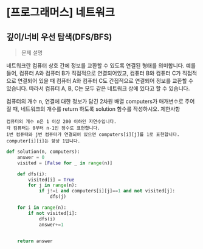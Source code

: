 [프로그래머스] 네트워크
============================
깊이/너비 우선 탐색(DFS/BFS)
---------------------------
>문제 설명

네트워크란 컴퓨터 상호 간에 정보를 교환할 수 있도록 연결된 형태를 의미합니다. 예를 들어, 컴퓨터 A와 컴퓨터 B가 직접적으로 연결되어있고, 컴퓨터 B와 컴퓨터 C가 직접적으로 연결되어 있을 때 컴퓨터 A와 컴퓨터 C도 간접적으로 연결되어 정보를 교환할 수 있습니다. 따라서 컴퓨터 A, B, C는 모두 같은 네트워크 상에 있다고 할 수 있습니다.

컴퓨터의 개수 n, 연결에 대한 정보가 담긴 2차원 배열 computers가 매개변수로 주어질 때, 네트워크의 개수를 return 하도록 solution 함수를 작성하시오.
제한사항

    컴퓨터의 개수 n은 1 이상 200 이하인 자연수입니다.
    각 컴퓨터는 0부터 n-1인 정수로 표현합니다.
    i번 컴퓨터와 j번 컴퓨터가 연결되어 있으면 computers[i][j]를 1로 표현합니다.
    computer[i][i]는 항상 1입니다.


```python
def solution(n, computers):
    answer = 0
    visited = [False for _ in range(n)]

    def dfs(i):
        visited[i] = True
        for j in range(n):
            if j!=i and computers[i][j]==1 and not visited[j]:
                dfs(j)

    for i in range(n):
        if not visited[i]:
            dfs(i)
            answer+=1


    return answer
 ```

